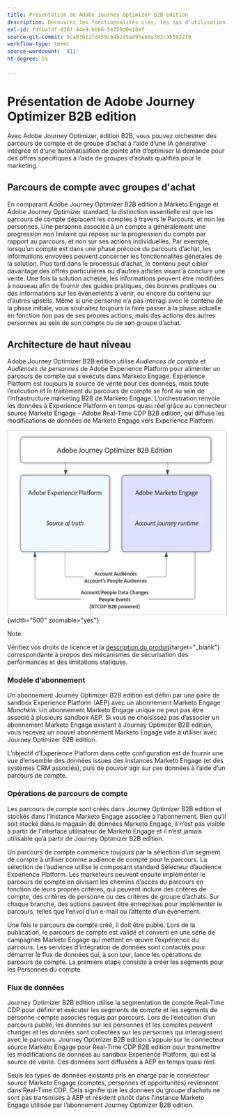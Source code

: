 ```yaml
---
title: Présentation de Adobe Journey Optimizer B2B edition
description: Découvrez les fonctionnalités clés, les cas d’utilisation et les architectures de l’édition B2B d’Adobe Journey Optimizer.
exl-id: fdfbafdf-826f-44e9-bbb6-5e729d0e18ef
source-git-commit: 5ca03b12fd459c64b245ad95e60a382c355922f9
workflow-type: tm+mt
source-wordcount: '811'
ht-degree: 5%

---
```


# Présentation de Adobe Journey Optimizer B2B edition

Avec Adobe Journey Optimizer, édition B2B, vous pouvez orchestrer des parcours de compte et de groupe d’achat à l’aide d’une IA générative intégrée et d’une automatisation de pointe afin d’optimiser la demande pour des offres spécifiques à l’aide de groupes d’achats qualifiés pour le marketing.

## Parcours de compte avec groupes d&#39;achat

En comparant Adobe Journey Optimizer B2B edition à Marketo Engage et Adobe Journey Optimizer standard, la distinction essentielle est que les parcours de compte déplacent les comptes à travers le Parcours, et non les personnes. Une personne associée à un compte a généralement une progression non linéaire qui repose sur la progression du compte par rapport au parcours, et non sur ses actions individuelles. Par exemple, lorsqu’un compte est dans une phase précoce du parcours d’achat, les informations envoyées peuvent concerner les fonctionnalités générales de la solution. Plus tard dans le processus d’achat, le contenu peut cibler davantage des offres particulières ou d’autres articles visant à conclure une vente. Une fois la solution achetée, les informations peuvent être modifiées à nouveau afin de fournir des guides pratiques, des bonnes pratiques ou des informations sur les événements à venir, ou encore du contenu sur d’autres upsells. Même si une personne n’a pas interagi avec le contenu de la phase initiale, vous souhaitez toujours la faire passer à la phase actuelle en fonction non pas de ses propres actions, mais des actions des autres personnes au sein de son compte ou de son groupe d’achat.

## Architecture de haut niveau

Adobe Journey Optimizer B2B edition utilise _Audiences de compte_ et _Audiences de personnes_ de Adobe Experience Platform pour alimenter un parcours de compte qui s’exécute dans Marketo Engage. Experience Platform est toujours la source de vérité pour ces données, mais toute l’exécution et le traitement du parcours de compte se font au sein de l’infrastructure marketing B2B de Marketo Engage. L’orchestration renvoie les données à Experience Platform en temps quasi réel grâce au connecteur source Marketo Engage - Adobe Real-Time CDP B2B edition, qui diffuse les modifications de données de Marketo Engage vers Experience Platform.

![ Architecture de données de haut niveau ](./assets/high-level-data-architecture.png){width="500" zoomable="yes"}

>[!NOTE]
>
>Vérifiez vos droits de licence et la [description du produit](https://helpx.adobe.com/legal/product-descriptions/adobe-journey-optimizer-b2b.html){target="_blank"} correspondante à propos des mécanismes de sécurisation des performances et des limitations statiques.

### Modèle d’abonnement

Un abonnement Journey Optimizer B2B edition est défini par une paire de sandbox Experience Platform (AEP) avec un abonnement Marketo Engage _Munchkin_. Un abonnement Marketo Engage unique ne peut pas être associé à plusieurs sandbox AEP. Si vous ne choisissez pas d’associer un abonnement Marketo Engage existant à Journey Optimizer B2B edition, vous recevez un nouvel abonnement Marketo Engage vide à utiliser avec Journey Optimizer B2B edition.

L’objectif d’Experience Platform dans cette configuration est de fournir une vue d’ensemble des données issues des instances Marketo Engage (et des systèmes CRM associés), puis de pouvoir agir sur ces données à l’aide d’un parcours de compte.

### Opérations de parcours de compte

Les parcours de compte sont créés dans Journey Optimizer B2B edition et stockés dans l’instance Marketo Engage associée à l’abonnement. Bien qu’il soit stocké dans le magasin de données Marketo Engage, il n’est pas visible à partir de l’interface utilisateur de Marketo Engage et il n’est jamais utilisable qu’à partir de Journey Optimizer B2B edition.

Un parcours de compte commence toujours par la sélection d’un segment de compte à utiliser comme audience de compte pour le parcours. La sélection de l’audience utilise le composant standard Sélecteur d’audience Experience Platform. Les marketeurs peuvent ensuite implémenter le parcours de compte en divisant les chemins d’accès du parcours en fonction de leurs propres critères, qui peuvent inclure des critères de compte, des critères de personne ou des critères de groupe d’achats. Sur chaque branche, des actions peuvent être entreprises pour implémenter le parcours, telles que l’envoi d’un e-mail ou l’attente d’un événement.

Une fois le parcours de compte créé, il doit être publié. Lors de la publication, le parcours de compte est validé et converti en une série de campagnes Marketo Engage qui mettent en œuvre l’expérience du parcours. Les services d’intégration de données sont contactés pour démarrer le flux de données qui, à son tour, lance les opérations de parcours de compte. La première étape consiste à créer les segments pour les Personnes du compte.

### Flux de données

Journey Optimizer B2B edition utilise la segmentation de compte Real-Time CDP pour définir et exécuter les segments de compte et les segments de personne-compte associés requis par parcours. Lors de l’exécution d’un parcours publié, les données sur les personnes et les comptes peuvent changer et les données sont collectées sur les personnes qui interagissent avec le parcours. Journey Optimizer B2B edition s’appuie sur le connecteur source Marketo Engage pour Real-Time CDP B2B edition pour transmettre les modifications de données au sandbox Experience Platform, qui est la source de vérité.  Ces données sont diffusées à AEP en temps quasi réel.

Seuls les types de données existants pris en charge par le connecteur source Marketo Engage (comptes, personnes et opportunités) reviennent dans Real-Time CDP. Cela signifie que les données du groupe d’achats ne sont pas transmises à AEP et résident plutôt dans l’instance Marketo Engage utilisée par l’abonnement Journey Optimizer B2B edition.
